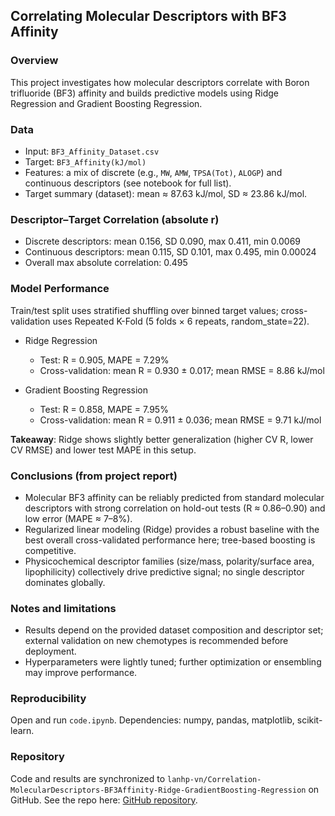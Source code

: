 ## Correlating Molecular Descriptors with BF3 Affinity

### Overview
This project investigates how molecular descriptors correlate with Boron trifluoride (BF3) affinity and builds predictive models using Ridge Regression and Gradient Boosting Regression.

### Data
- Input: `BF3_Affinity_Dataset.csv`
- Target: `BF3_Affinity(kJ/mol)`
- Features: a mix of discrete (e.g., `MW`, `AMW`, `TPSA(Tot)`, `ALOGP`) and continuous descriptors (see notebook for full list).
- Target summary (dataset): mean ≈ 87.63 kJ/mol, SD ≈ 23.86 kJ/mol.

### Descriptor–Target Correlation (absolute r)
- Discrete descriptors: mean 0.156, SD 0.090, max 0.411, min 0.0069
- Continuous descriptors: mean 0.115, SD 0.101, max 0.495, min 0.00024
- Overall max absolute correlation: 0.495

### Model Performance
Train/test split uses stratified shuffling over binned target values; cross-validation uses Repeated K-Fold (5 folds × 6 repeats, random_state=22).

- Ridge Regression
  - Test: R = 0.905, MAPE = 7.29%
  - Cross-validation: mean R = 0.930 ± 0.017; mean RMSE = 8.86 kJ/mol

- Gradient Boosting Regression
  - Test: R = 0.858, MAPE = 7.95%
  - Cross-validation: mean R = 0.911 ± 0.036; mean RMSE = 9.71 kJ/mol

**Takeaway**: Ridge shows slightly better generalization (higher CV R, lower CV RMSE) and lower test MAPE in this setup.

### Conclusions (from project report)
- Molecular BF3 affinity can be reliably predicted from standard molecular descriptors with strong correlation on hold-out tests (R ≈ 0.86–0.90) and low error (MAPE ≈ 7–8%).
- Regularized linear modeling (Ridge) provides a robust baseline with the best overall cross-validated performance here; tree-based boosting is competitive.
- Physicochemical descriptor families (size/mass, polarity/surface area, lipophilicity) collectively drive predictive signal; no single descriptor dominates globally.

### Notes and limitations
- Results depend on the provided dataset composition and descriptor set; external validation on new chemotypes is recommended before deployment.
- Hyperparameters were lightly tuned; further optimization or ensembling may improve performance.

### Reproducibility
Open and run `code.ipynb`.
Dependencies: numpy, pandas, matplotlib, scikit-learn.

### Repository
Code and results are synchronized to `lanhp-vn/Correlation-MolecularDescriptors-BF3Affinity-Ridge-GradientBoosting-Regression` on GitHub. See the repo here: [GitHub repository](https://github.com/lanhp-vn/Correlation-MolecularDescriptors-BF3Affinity-Ridge-GradientBoosting-Regression).


